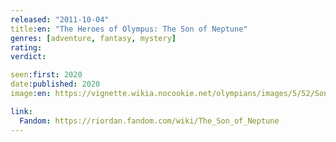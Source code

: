 ```yaml
---
released: "2011-10-04"
title:en: "The Heroes of Olympus: The Son of Neptune"
genres: [adventure, fantasy, mystery]
rating:
verdict:

seen:first: 2020
date:published: 2020
image:en: https://vignette.wikia.nocookie.net/olympians/images/5/52/Son_of_Neptune_Final_Cover.jpg/revision/latest?cb=20110616135105

link:
  Fandom: https://riordan.fandom.com/wiki/The_Son_of_Neptune
---
```

